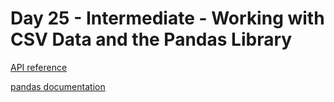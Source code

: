 # Day 25 - Intermediate - Working with CSV Data and the Pandas Library

[API reference](https://pandas.pydata.org/docs/reference/index.html)

[pandas documentation](https://pandas.pydata.org/docs/)
